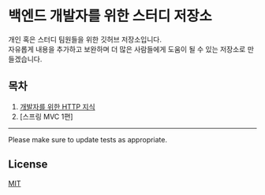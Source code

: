 # 백엔드 개발자를 위한 스터디 저장소

개인 혹은 스터디 팀원들을 위한 깃허브 저장소입니다. \
자유롭게 내용을 추가하고 보완하며 더 많은 사람들에게 도움이 될 수 있는 저장소로 만들겠습니다.


## 목차

1. [개발자를 위한 HTTP 지식](/Http/README.md)
2. [스프링 MVC 1편]

---

Please make sure to update tests as appropriate.

## License

[MIT](https://choosealicense.com/licenses/mit/)
